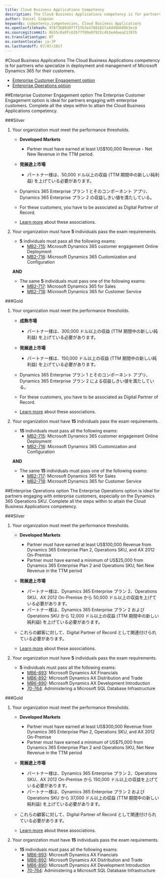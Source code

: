 ```yaml
---
title: Cloud Business Applications Competency
description: The Cloud Business Applications competency is for partners who specialize in deployment and management of Microsoft Dynamics 365 for their customers.
author: Daniel Simpson
keywords: competency,competencies, Cloud Business Applications
ms.openlocfilehash: 978f3b8939f7f5fb3e4788182fa4d49bb89b3ec0
ms.sourcegitcommit: 8b55c0a9fc63577f09a97923c453e4daea21397b
ms.translationtype: HT
ms.contentlocale: ja-JP
ms.lasthandoff: 07/07/2017
---
```

#<a name="cloud-business-applications"></a>Cloud Business Applications 
The Cloud Business Applications competency is for partners who specialize in deployment and management of Microsoft Dynamics 365 for their customers.

- [Enterprise Customer Engagement option](#enterprise-customer-engagement-option)
- [Enterprise Operations option](#enterprise-operations-option)


##<a name="enterprise-customer-engagement-option"></a>Enterprise Customer Engagement option
The Enterprise Customer Engagement option is ideal for partners engaging with enterprise customers. Complete all the steps within to attain the Cloud Business Applications competency.

###<a name="silver"></a>Silver
1. Your organization must meet the performance thresholds.

    - **Developed Markets**

        - Partner must have earned at least US$100,000 Revenue - Net New Revenue in the TTM period.
    
    - **発展途上市場**

        - パートナー様は、50,000 ドル以上の収益 (TTM 期間中の新しい純利益) を上げている必要があります。

    - Dynamics 365 Enterprise プラン 1 とそのコンポーネント アプリ、Dynamics 365 Enterprise プラン 2 の収益しきい値を満たしている。
    - For these customers, you have to be associated as Digital Partner of Record.
    - [Learn more](https://partner.microsoft.com/en-us/membership/digital-partner-of-record) about these associations.

2. Your organization must have **5** individuals pass the exam requirements.

    - **5** individuals must pass all the following exams:
        - [MB2-715](https://www.microsoft.com/en-us/learning/exam-mb2-715.aspx): Microsoft Dynamics 365 customer engagement Online Deployment
        - [MB2-716](https://www.microsoft.com/en-us/learning/exam-mb2-716.aspx): Microsoft Dynamics 365 Customization and Configuration
    
    **AND**
    
    - The same **5** individuals must pass one of the following exams:
        - [MB2-717](https://www.microsoft.com/en-us/learning/exam-mb2-717.aspx): Microsoft Dynamics 365 for Sales
        - [MB2-718](https://www.microsoft.com/en-us/learning/exam-mb2-718.aspx): Microsoft Dynamics 365 for Customer Service

###<a name="gold"></a>Gold
1. Your organization must meet the performance thresholds.

    - **成熟市場**
    
        - パートナー様は、300,000 ドル以上の収益 (TTM 期間中の新しい純利益) を上げている必要があります。

    - **発展途上市場**

        - パートナー様は、150,000 ドル以上の収益 (TTM 期間中の新しい純利益) を上げている必要があります。
  
    - Dynamics 365 Enterprise プラン 1 とそのコンポーネント アプリ、Dynamics 365 Enterprise プラン 2 による収益しきい値を満たしている。
    - For these customers, you have to be associated as Digital Partner of Record.
    - [Learn more](https://partner.microsoft.com/en-us/membership/digital-partner-of-record) about these associations.  

2. Your organization must have **15** individuals pass the exam requirements.

    - **15** individuals must pass all the following exams:
        - [MB2-715](https://www.microsoft.com/en-us/learning/exam-mb2-715.aspx): Microsoft Dynamics 365 customer engagement Online Deployment
        - [MB2-716](https://www.microsoft.com/en-us/learning/exam-mb2-716.aspx): Microsoft Dynamics 365 Customization and Configuration
    
    **AND**

    - The same **15** individuals must pass one of the following exams:
        - [MB2-717](https://www.microsoft.com/en-us/learning/exam-mb2-717.aspx): Microsoft Dynamics 365 for Sales
        - [MB2-718](https://www.microsoft.com/en-us/learning/exam-mb2-718.aspx): Microsoft Dynamics 365 for Customer Service

##<a name="enterprise-operations-option"></a>Enterprise Operations option
The Enterprise Operations option is ideal for partners engaging with enterprise customers, especially on the Dynamics 365 Operations SKU. Complete all the steps within to attain the Cloud Business Applications competency.

###<a name="silver"></a>Silver
1. Your organization must meet the performance thresholds.

    - **Developed Markets**
    
        - Partner must have earned at least US$100,000 Revenue from Dynamics 365 Enterprise Plan 2, Operations SKU, and AX 2012 On-Premise
        - Partner must have earned a minimum of US$25,000 from Dynamics 365 Enterprise Plan 2 and Operations SKU, Net New Revenue in the TTM period
  
    - **発展途上市場**

        - パートナー様は、Dynamics 365 Enterprise プラン 2、Operations SKU、AX 2012 On-Premise から 50,000 ドル以上の収益を上げている必要があります。
        - パートナー様は、Dynamics 365 Enterprise プラン 2 および Operations SKU から 12,000 ドル以上の収益 (TTM 期間中の新しい純利益) を上げている必要があります。 

    - これらの顧客に対して、Digital Partner of Record として関連付けられている必要があります。
    - [Learn more](https://partner.microsoft.com/en-us/membership/digital-partner-of-record) about these associations.  

2. Your organization must have **5** individuals pass the exam requirements.
 
    - **5** individuals must pass all the following exams:
        - [MB6-893](https://www.microsoft.com/en-us/learning/exam-mb6-893.aspx): Microsoft Dynamics AX Financials
        - [MB6-892](https://www.microsoft.com/en-us/learning/exam-mb6-892.aspx): Microsoft Dynamics AX Distribution and Trade
        - [MB6-890](https://www.microsoft.com/en-us/learning/exam-mb6-890.aspx): Microsoft Dynamics AX Development Introduction
        - [70-764](https://www.microsoft.com/en-us/learning/exam-70-764.aspx): Administering a Microsoft SQL Database Infrastructure

###<a name="gold"></a>Gold

1. Your organization must meet the performance thresholds.

    - **Developed Markets**

        - Partner must have earned at least US$300,000 Revenue from Dynamics 365 Enterprise Plan 2, Operations SKU, and AX 2012 On-Premise
        - Partner must have earned a minimum of US$75,000 from Dynamics 365 Enterprise Plan 2 and Operations SKU, Net New Revenue in the TTM period
  
    - **発展途上市場**

        - パートナー様は、Dynamics 365 Enterprise プラン 2、Operations SKU、AX 2012 On-Premise から 150,000 ドル以上の収益を上げている必要があります。 
        - パートナー様は、Dynamics 365 Enterprise プラン 2 および Operations SKU から 37,000 ドル以上の収益 (TTM 期間中の新しい純利益) を上げている必要があります。 

    - これらの顧客に対して、Digital Partner of Record として関連付けられている必要があります。
    - [Learn more](https://partner.microsoft.com/en-us/membership/digital-partner-of-record) about these associations.  


2. Your organization must have **15** individuals pass the exam requirements.

    - **15** individuals must pass all the following exams:
        - [MB6-893](https://www.microsoft.com/en-us/learning/exam-mb6-893.aspx): Microsoft Dynamics AX Financials
        - [MB6-892](https://www.microsoft.com/en-us/learning/exam-mb6-892.aspx): Microsoft Dynamics AX Distribution and Trade
        - [MB6-890](https://www.microsoft.com/en-us/learning/exam-mb6-890.aspx): Microsoft Dynamics AX Development Introduction
        - [70-764](https://www.microsoft.com/en-us/learning/exam-70-764.aspx): Administering a Microsoft SQL Database Infrastructure
 